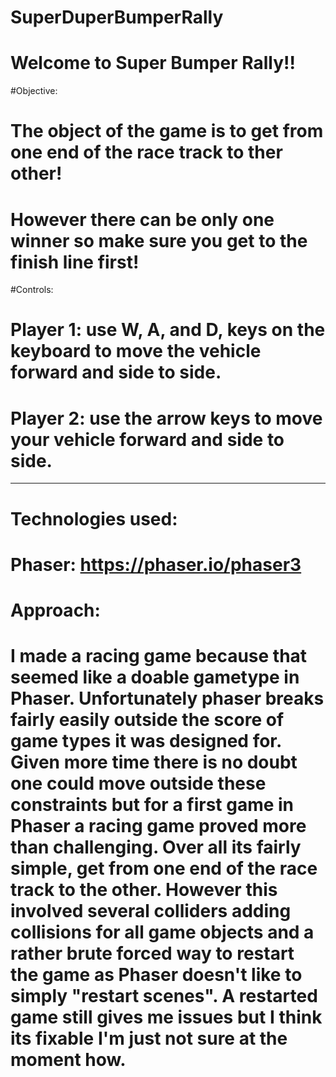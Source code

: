 # SuperDuperBumperRally

# Welcome to Super Bumper Rally!!

#Objective:
# The object of the game is to get from one end of the race track to ther other!
# However there can be only one winner so make sure you get to the finish line first!


#Controls:
# Player 1: use W, A, and D, keys on the keyboard to move the vehicle forward and side to side.
# Player 2: use the arrow keys to move your vehicle forward and side to side.


------------------------------------------------------------------------------------------------

# Technologies used:
# Phaser: https://phaser.io/phaser3

# Approach:
# I made a racing game because that seemed like a doable gametype in Phaser. Unfortunately phaser breaks fairly easily outside the score of game types it was designed for. Given more time there is no doubt one could move outside these constraints but for a first game in Phaser a racing game proved more than challenging. Over all its fairly simple, get from one end of the race track to the other. However this involved several colliders adding collisions for all game objects and a rather brute forced way to restart the game as Phaser doesn't like to simply "restart scenes". A restarted game still gives me issues but I think its fixable I'm just not sure at the moment how.
